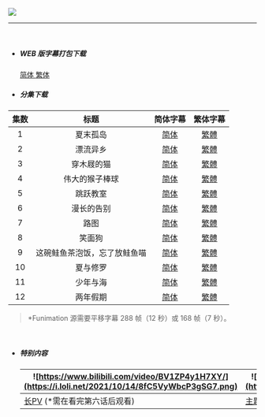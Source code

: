 

![](https://i.loli.net/2021/06/19/QPOSIpThke8gYwB.png)



------

​	

- ##### **WEB 版字幕打包下载**

  [简体 ](https://github.com/SweetSub/SweetSub-source/blob/master/Sonny%20Boy/%5BXKsub%26SweetSub%5D%20Sonny%20Boy%20-%20WebRip%20Subtitle.chs.zip)		[繁体](https://github.com/SweetSub/SweetSub-source/blob/master/Sonny%20Boy/%5BXKsub%26SweetSub%5D%20Sonny%20Boy%20-%20WebRip%20Subtitle.cht.zip)
  
  
  
- ##### **分集下载**


| 集数 |             标题             |                           简体字幕                           |                           繁体字幕                           |
| :--: | :--------------------------: | :----------------------------------------------------------: | :----------------------------------------------------------: |
|  1   |           夏末孤岛           | [简体](https://github.com/SweetSub/SweetSub-source/blob/master/Sonny%20Boy/%5BXKsub%26SweetSub%5D%20Sonny%20Boy%20-%2001.chs.ass) | [繁體](https://github.com/SweetSub/SweetSub-source/blob/master/Sonny%20Boy/%5BXKsub%26SweetSub%5D%20Sonny%20Boy%20-%2001.cht.ass) |
|  2   |           漂流异乡           | [简体](https://github.com/SweetSub/SweetSub-source/blob/master/Sonny%20Boy/%5BXKsub%26SweetSub%5D%20Sonny%20Boy%20-%2002.chs.ass) | [繁體](https://github.com/SweetSub/SweetSub-source/blob/master/Sonny%20Boy/%5BXKsub%26SweetSub%5D%20Sonny%20Boy%20-%2002.cht.ass) |
|  3   |          穿木屐的猫          | [简体](https://github.com/SweetSub/SweetSub-source/blob/master/Sonny%20Boy/%5BXKsub%26SweetSub%5D%20Sonny%20Boy%20-%2003.chs.ass) | [繁體](https://github.com/SweetSub/SweetSub-source/blob/master/Sonny%20Boy/%5BXKsub%26SweetSub%5D%20Sonny%20Boy%20-%2003.cht.ass) |
|  4   |        伟大的猴子棒球        | [简体](https://github.com/SweetSub/SweetSub-source/blob/master/Sonny%20Boy/%5BXKsub%26SweetSub%5D%20Sonny%20Boy%20-%2004.chs.ass) | [繁體](https://github.com/SweetSub/SweetSub-source/blob/master/Sonny%20Boy/%5BXKsub%26SweetSub%5D%20Sonny%20Boy%20-%2004.cht.ass) |
|  5   |           跳跃教室           | [简体](https://github.com/SweetSub/SweetSub-source/blob/master/Sonny%20Boy/%5BXKsub%26SweetSub%5D%20Sonny%20Boy%20-%2005.chs.ass) | [繁體](https://github.com/SweetSub/SweetSub-source/blob/master/Sonny%20Boy/%5BXKsub%26SweetSub%5D%20Sonny%20Boy%20-%2005.cht.ass) |
|  6   |          漫长的告别          | [简体](https://github.com/SweetSub/SweetSub-source/blob/master/Sonny%20Boy/%5BXKsub%26SweetSub%5D%20Sonny%20Boy%20-%2006.chs.ass) | [繁體](https://github.com/SweetSub/SweetSub-source/blob/master/Sonny%20Boy/%5BXKsub%26SweetSub%5D%20Sonny%20Boy%20-%2006.cht.ass) |
|  7   |             路图             | [简体](https://github.com/SweetSub/SweetSub-source/blob/master/Sonny%20Boy/%5BXKsub%26SweetSub%5D%20Sonny%20Boy%20-%2007.chs.ass) | [繁體](https://github.com/SweetSub/SweetSub-source/blob/master/Sonny%20Boy/%5BXKsub%26SweetSub%5D%20Sonny%20Boy%20-%2007.cht.ass) |
|  8   |            笑面狗            | [简体](https://github.com/SweetSub/SweetSub-source/blob/master/Sonny%20Boy/%5BXKsub%26SweetSub%5D%20Sonny%20Boy%20-%2008.chs.ass) | [繁體](https://github.com/SweetSub/SweetSub-source/blob/master/Sonny%20Boy/%5BXKsub%26SweetSub%5D%20Sonny%20Boy%20-%2008.cht.ass) |
|  9   | 这碗鲑鱼茶泡饭，忘了放鲑鱼喵 | [简体](https://github.com/SweetSub/SweetSub-source/blob/master/Sonny%20Boy/%5BXKsub%26SweetSub%5D%20Sonny%20Boy%20-%2009.chs.ass) | [繁體](https://github.com/SweetSub/SweetSub-source/blob/master/Sonny%20Boy/%5BXKsub%26SweetSub%5D%20Sonny%20Boy%20-%2009.cht.ass) |
|  10  |           夏与修罗           | [简体](https://github.com/SweetSub/SweetSub-source/blob/master/Sonny%20Boy/%5BXKsub%26SweetSub%5D%20Sonny%20Boy%20-%2010.chs.ass) | [繁體](https://github.com/SweetSub/SweetSub-source/blob/master/Sonny%20Boy/%5BXKsub%26SweetSub%5D%20Sonny%20Boy%20-%2010.cht.ass) |
|  11  |           少年与海           | [简体](https://github.com/SweetSub/SweetSub-source/blob/master/Sonny%20Boy/%5BXKsub%26SweetSub%5D%20Sonny%20Boy%20-%2011.chs.ass) | [繁體](https://github.com/SweetSub/SweetSub-source/blob/master/Sonny%20Boy/%5BXKsub%26SweetSub%5D%20Sonny%20Boy%20-%2011.cht.ass) |
|  12  |           两年假期           | [简体](https://github.com/SweetSub/SweetSub-source/blob/master/Sonny%20Boy/%5BXKsub%26SweetSub%5D%20Sonny%20Boy%20-%2012.chs.ass) | [繁體](https://github.com/SweetSub/SweetSub-source/blob/master/Sonny%20Boy/%5BXKsub%26SweetSub%5D%20Sonny%20Boy%20-%2012.cht.ass) |



> *Funimation 源需要平移字幕 288 帧（12 秒）或 168 帧（7 秒）。

​	

- ##### **特别内容**

  | ![https://www.bilibili.com/video/BV1ZP4y1H7XY/](https://i.loli.net/2021/10/14/8fC5VyWbcP3gSG7.png) | ![https://www.bilibili.com/video/BV1av411E71D/](https://i.loli.net/2021/10/14/2Yvy8IBfDQ6jnL3.png) |
  | ------------------------------------------------------------ | ------------------------------------------------------------ |
  | [长PV](https://www.bilibili.com/video/BV1ZP4y1H7XY/) (*需在看完第六话后观看) | [主题曲：银杏BOYZ「少年少女」MV](https://www.bilibili.com/video/BV1av411E71D/) |

  

  

  

  